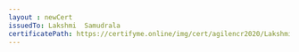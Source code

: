 ```yaml
--- 
layout : newCert 
issuedTo: Lakshmi  Samudrala 
certificatePath: https://certifyme.online/img/cert/agilencr2020/LakshmiSamudrala_47707.png
--- 
```

